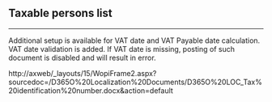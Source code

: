 ## **Taxable persons list** ##
-----
 


Additional setup is available for VAT date and VAT Payable date calculation. VAT date validation is added. If VAT date is missing, posting of such document is disabled and will result in error.  

http://axweb/_layouts/15/WopiFrame2.aspx?sourcedoc=/D365O%20Localization%20Documents/D365O%20LOC_Tax%20identification%20number.docx&action=default